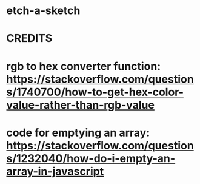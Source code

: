 # etch-a-sketch

# CREDITS
# rgb to hex converter function: https://stackoverflow.com/questions/1740700/how-to-get-hex-color-value-rather-than-rgb-value
# code for emptying an array: https://stackoverflow.com/questions/1232040/how-do-i-empty-an-array-in-javascript